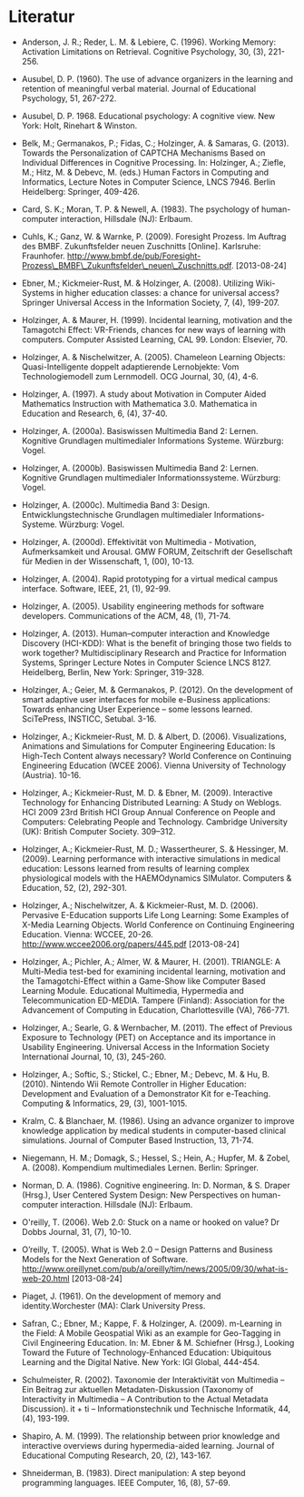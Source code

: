 # Literatur

- Anderson, J. R.; Reder, L. M. &amp; Lebiere, C. (1996). Working Memory: Activation Limitations on Retrieval. Cognitive Psychology, 30, (3), 221-256.

- Ausubel, D. P. (1960). The use of advance organizers in the learning and retention of meaningful verbal material. Journal of Educational Psychology, 51, 267-272.

- Ausubel, D. P. 1968. Educational psychology: A cognitive view. New York: Holt, Rinehart &amp; Winston.

- Belk, M.; Germanakos, P.; Fidas, C.; Holzinger, A. &amp; Samaras, G. (2013). Towards the Personalization of CAPTCHA Mechanisms Based on Individual Differences in Cognitive Processing. In: Holzinger, A.; Ziefle, M.; Hitz, M. &amp; Debevc, M. (eds.) Human Factors in Computing and Informatics, Lecture Notes in Computer Science, LNCS 7946. Berlin Heidelberg: Springer, 409-426.

- Card, S. K.; Moran, T. P. &amp; Newell, A. (1983). The psychology of human-computer interaction, Hillsdale (NJ): Erlbaum.

- Cuhls, K.; Ganz, W. &amp; Warnke, P. (2009). Foresight Prozess. Im Auftrag des BMBF. Zukunftsfelder neuen Zuschnitts \[Online]. Karlsruhe: Fraunhofer. http://www.bmbf.de/pub/Foresight-Prozess\_BMBF\_Zukunftsfelder\_neuen\_Zuschnitts.pdf. \[2013-08-24]

- Ebner, M.; Kickmeier-Rust, M. &amp; Holzinger, A. (2008). Utilizing Wiki-Systems in higher education classes: a chance for universal access? Springer Universal Access in the Information Society, 7, (4), 199-207.

- Holzinger, A. &amp; Maurer, H. (1999). Incidental learning, motivation and the Tamagotchi Effect: VR-Friends, chances for new ways of learning with computers. Computer Assisted Learning, CAL 99. London: Elsevier, 70.

- Holzinger, A. &amp; Nischelwitzer, A. (2005). Chameleon Learning Objects: Quasi-Intelligente doppelt adaptierende Lernobjekte: Vom Technologiemodell zum Lernmodell. OCG Journal, 30, (4), 4-6.

- Holzinger, A. (1997). A study about Motivation in Computer Aided Mathematics Instruction with Mathematica 3.0. Mathematica in Education and Research, 6, (4), 37-40.

- Holzinger, A. (2000a). Basiswissen Multimedia Band 2: Lernen. Kognitive Grundlagen multimedialer Informations Systeme. Würzburg: Vogel.

- Holzinger, A. (2000b). Basiswissen Multimedia Band 2: Lernen. Kognitive Grundlagen multimedialer Informationssysteme. Würzburg: Vogel.

- Holzinger, A. (2000c). Multimedia Band 3: Design. Entwicklungstechnische Grundlagen multimedialer Informations-Systeme. Würzburg: Vogel.

- Holzinger, A. (2000d). Effektivität von Multimedia - Motivation, Aufmerksamkeit und Arousal. GMW FORUM, Zeitschrift der Gesellschaft für Medien in der Wissenschaft, 1, (00), 10-13.

- Holzinger, A. (2004). Rapid prototyping for a virtual medical campus interface. Software, IEEE, 21, (1), 92-99.

- Holzinger, A. (2005). Usability engineering methods for software developers. Communications of the ACM, 48, (1), 71-74.

- Holzinger, A. (2013). Human–computer interaction and Knowledge Discovery (HCI-KDD): What is the benefit of bringing those two fields to work together? Multidisciplinary Research and Practice for Information Systems, Springer Lecture Notes in Computer Science LNCS 8127. Heidelberg, Berlin, New York: Springer, 319-328.

- Holzinger, A.; Geier, M. &amp; Germanakos, P. (2012). On the development of smart adaptive user interfaces for mobile e-Business applications: Towards enhancing User Experience – some lessons learned. SciTePress, INSTICC, Setubal. 3-16.

- Holzinger, A.; Kickmeier-Rust, M. D. &amp; Albert, D. (2006). Visualizations, Animations and Simulations for Computer Engineering Education: Is High-Tech Content always necessary? World Conference on Continuing Engineering Education (WCEE 2006). Vienna University of Technology (Austria). 10-16.

- Holzinger, A.; Kickmeier-Rust, M. D. &amp; Ebner, M. (2009). Interactive Technology for Enhancing Distributed Learning: A Study on Weblogs. HCI 2009 23rd British HCI Group Annual Conference on People and Computers: Celebrating People and Technology. Cambridge University (UK): British Computer Society. 309–312.

- Holzinger, A.; Kickmeier-Rust, M. D.; Wassertheurer, S. &amp; Hessinger, M. (2009). Learning performance with interactive simulations in medical education: Lessons learned from results of learning complex physiological models with the HAEMOdynamics SIMulator. Computers &amp; Education, 52, (2), 292-301.

- Holzinger, A.; Nischelwitzer, A. &amp; Kickmeier-Rust, M. D. (2006). Pervasive E-Education supports Life Long Learning: Some Examples of X-Media Learning Objects. World Conference on Continuing Engineering Education. Vienna: WCCEE, 20-26. http://www.wccee2006.org/papers/445.pdf \[2013-08-24]

- Holzinger, A.; Pichler, A.; Almer, W. &amp; Maurer, H. (2001). TRIANGLE: A Multi-Media test-bed for examining incidental learning, motivation and the Tamagotchi-Effect within a Game-Show like Computer Based Learning Module. Educational Multimedia, Hypermedia and Telecommunication ED-MEDIA. Tampere (Finland): Association for the Advancement of Computing in Education, Charlottesville (VA), 766-771.

- Holzinger, A.; Searle, G. &amp; Wernbacher, M. (2011). The effect of Previous Exposure to Technology (PET) on Acceptance and its importance in Usability Engineering. Universal Access in the Information Society International Journal, 10, (3), 245-260.

- Holzinger, A.; Softic, S.; Stickel, C.; Ebner, M.; Debevc, M. &amp; Hu, B. (2010). Nintendo Wii Remote Controller in Higher Education: Development and Evaluation of a Demonstrator Kit for e-Teaching. Computing &amp; Informatics, 29, (3), 1001-1015.

- Kralm, C. &amp; Blanchaer, M. (1986). Using an advance organizer to improve knowledge application by medical students in computer-based clinical simulations. Journal of Computer Based Instruction, 13, 71-74.

- Niegemann, H. M.; Domagk, S.; Hessel, S.; Hein, A.; Hupfer, M. &amp; Zobel, A. (2008). Kompendium multimediales Lernen. Berlin: Springer.

- Norman, D. A. (1986). Cognitive engineering. In: D. Norman, &amp; S. Draper (Hrsg.), User Centered System Design: New Perspectives on human-computer interaction. Hillsdale (NJ): Erlbaum.

- O'reilly, T. (2006). Web 2.0: Stuck on a name or hooked on value? Dr Dobbs Journal, 31, (7), 10-10.

- O’reilly, T. (2005). What is Web 2.0 – Design Patterns and Business Models for the Next Generation of Software. http://www.oreillynet.com/pub/a/oreilly/tim/news/2005/09/30/what-is-web-20.html \[2013-08-24]

- Piaget, J. (1961). On the development of memory and identity.Worchester (MA): Clark University Press.

- Safran, C.; Ebner, M.; Kappe, F. &amp; Holzinger, A. (2009). m-Learning in the Field: A Mobile Geospatial Wiki as an example for Geo-Tagging in Civil Engineering Education. In: M. Ebner &amp; M. Schiefner (Hrsg.), Looking Toward the Future of Technology-Enhanced Education: Ubiquitous Learning and the Digital Native. New York: IGI Global, 444-454.

- Schulmeister, R. (2002). Taxonomie der Interaktivität von Multimedia – Ein Beitrag zur aktuellen Metadaten-Diskussion (Taxonomy of Interactivity in Multimedia – A Contribution to the Actual Metadata Discussion). it + ti – Informationstechnik und Technische Informatik, 44, (4), 193-199.

- Shapiro, A. M. (1999). The relationship between prior knowledge and interactive overviews during hypermedia-aided learning. Journal of Educational Computing Research, 20, (2), 143-167.

- Shneiderman, B. (1983). Direct manipulation: A step beyond programming languages. IEEE Computer, 16, (8), 57-69.
